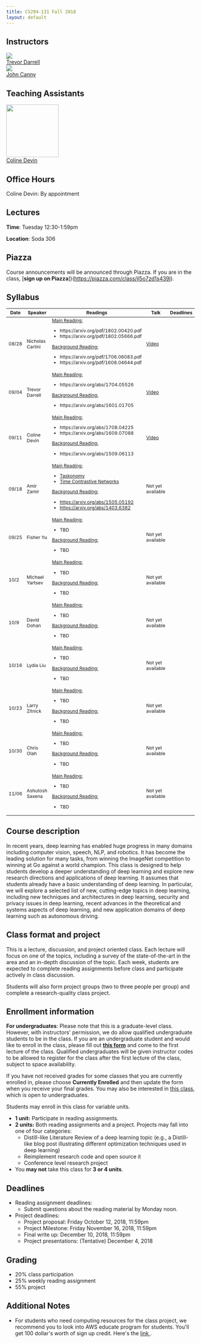 ```yaml
---
title: CS294-131 Fall 2018
layout: default
---
```


## Instructors

<div class="instructor">
  <a href="https://people.eecs.berkeley.edu/~trevor/">
  <div class="instructorphoto"><img src="trevordarrell.jpg"></div>
  <div>Trevor Darrell</div>
  </a>
</div>
<div class="instructor">
  <a href="https://people.eecs.berkeley.edu/~dawnsong/">
  <div class="instructorphoto"><img src="johncanny.png"></div>
  <div>John Canny
  </div>
  </a>

</div>

## Teaching Assistants

<div class="instructor">
  <a href="https://people.eecs.berkeley.edu/~coline/">
  <div class="instructorphoto"><img src="colinedevin.jpg" height="140" width="140"></div>
  <div>Coline Devin
  </div>
  </a>
</div>

## Office Hours

Coline Devin: By appointment

## Lectures

**Time**: Tuesday 12:30-1:59pm

**Location**: Soda 306

## Piazza

Course announcements will be announced through Piazza. If you are in the class,
[**sign up on Piazza**])(https://piazza.com/class/jl5o7zd1s439l).


## Syllabus

<table style="table-layout: fixed; font-size: 88%;">
  <thead>
    <tr>
      <th style="width: 5%;">Date</th>
      <th style="width: 17%;">Speaker</th>
      <th style="width: 50%;">Readings</th>
      <th style="width: 15%;">Talk</th>
      <th style="width: 15%;">Deadlines</th>
    </tr>
  </thead>
  <tbody>
    <tr>
      <td>08/28</td>
      <td>Nicholas Carlini</td>
      <td><u>Main Reading:</u>
      <ul>
        <li>https://arxiv.org/pdf/1802.00420.pdf</li>
        <li>https://arxiv.org/pdf/1802.05666.pdf</li>
      </ul>
      <u>Background Reading:</u>
      <ul>
        <li>https://arxiv.org/pdf/1706.06083.pdf</li>
        <li>https://arxiv.org/pdf/1608.04644.pdf</li>
      </ul>
      </td>
      <td><a href="https://www.youtube.com/watch?v=EkY9GGGCLhA&list=PLkFD6_40KJIxH03tTW2HNSHbgcfTDGKV1&index=2&t=0s">Video</a></td>
      <td></td>
    </tr>
    <tr>
      <td>09/04</td>
      <td>Trevor Darrell</td>
      <td><u>Main Reading:</u>
      <ul>
      <li>https://arxiv.org/abs/1704.05526</li>
      </ul>
      <u>Background Reading:</u>
      <ul>
      <li>https://arxiv.org/abs/1601.01705</li>
      </ul>
      </td>
      <td><a href="https://www.youtube.com/watch?v=GSPgK5GrsIM&index=2&list=PLkFD6_40KJIxH03tTW2HNSHbgcfTDGKV1">Video</a></td>
      <td></td>
    </tr>
    <tr>
      <td>09/11</td>
      <td>Coline Devin</td>
      <td><u>Main Reading:</u>
      <ul>
        <li>https://arxiv.org/abs/1708.04225</li>
      <li>https://arxiv.org/abs/1609.07088</li>
      </ul>
      <u>Background Reading:</u>
      <ul>
      <li>https://arxiv.org/abs/1509.06113</li>
      </ul>
      </td>
      <td><a href="https://www.youtube.com/watch?v=94o64zdcLmA&list=PLkFD6_40KJIxH03tTW2HNSHbgcfTDGKV1&index=3&t=50s">Video</a></td>
      <td></td>
    </tr>
    <tr>
      <td>09/18</td>
      <td>Amir Zamir</td>
      <td><u>Main Reading:</u>
      <ul>
        <li><a href="http://taskonomy.stanford.edu/taskonomy_CVPR2018.pdf">Taskonomy</a></li>
        <li><a href="https://arxiv.org/abs/1704.06888">Time Contrastive Networks</a></li>
      </ul>
      <u>Background Reading:</u>
      <ul>
        <li><a href="https://arxiv.org/abs/1505.05192">https://arxiv.org/abs/1505.05192</a></li>
        <li><a href="https://arxiv.org/abs/1403.6382">https://arxiv.org/abs/1403.6382</a></li>
      </ul>
      </td>
      <td>Not yet available</td>
      <td></td>
    </tr>
    <tr>
      <td>09/25</td>
      <td>Fisher Yu</td>
      <td><u>Main Reading:</u>
      <ul>
      <li>TBD</li>
      </ul>
      <u>Background Reading:</u>
      <ul>
      <li>TBD</li>
      </ul>
      </td>
      <td>Not yet available</td>
      <td></td>
    </tr>
      <tr>
      <td>10/2</td>
      <td>Michael Yartsev</td>
      <td><u>Main Reading:</u>
      <ul>
      <li>TBD</li>
      </ul>
      <u>Background Reading:</u>
      <ul>
      <li>TBD</li>
      </ul>
      </td>
      <td>Not yet available</td>
      <td></td>
    </tr>
      <tr>
      <td>10/9</td>
      <td>David Dohan</td>
      <td><u>Main Reading:</u>
      <ul>
      <li>TBD</li>
      </ul>
      <u>Background Reading:</u>
      <ul>
      <li>TBD</li>
      </ul>
      </td>
      <td>Not yet available</td>
      <td></td>
    </tr>
  <tr>
      <td>10/16</td>
      <td>Lydia Liu</td>
      <td><u>Main Reading:</u>
      <ul>
      <li>TBD</li>
      </ul>
      <u>Background Reading:</u>
      <ul>
      <li>TBD</li>
      </ul>
      </td>
      <td>Not yet available</td>
      <td></td>
    </tr>
  <tr>
      <td>10/23</td>
      <td>Larry Zitnick</td>
      <td><u>Main Reading:</u>
      <ul>
      <li>TBD</li>
      </ul>
      <u>Background Reading:</u>
      <ul>
      <li>TBD</li>
      </ul>
      </td>
      <td>Not yet available</td>
      <td></td>
    </tr>
  <tr>
      <td>10/30</td>
      <td>Chris Olah</td>
      <td><u>Main Reading:</u>
      <ul>
      <li>TBD</li>
      </ul>
      <u>Background Reading:</u>
      <ul>
      <li>TBD</li>
      </ul>
      </td>
      <td>Not yet available</td>
      <td></td>
  </tr>
  <tr>
      <td>11/06</td>
      <td>Ashutosh Saxena</td>
      <td><u>Main Reading:</u>
      <ul>
      <li>TBD</li>
      </ul>
      <u>Background Reading:</u>
      <ul>
      <li>TBD</li>
      </ul>
      </td>
      <td>Not yet available</td>
      <td></td>
    </tr>
  </tbody>
</table>

## Course description

In recent years, deep learning has enabled huge progress in many domains
including computer vision, speech, NLP, and robotics. It has become the leading
solution for many tasks, from winning the ImageNet competition to winning at Go
against a world champion. This class is designed to help students develop a
deeper understanding of deep learning and explore new research directions and
applications of deep learning. It assumes that students already have a basic
understanding of deep learning. In particular, we will explore a selected list
of new, cutting-edge topics in deep learning, including new techniques and
architectures in deep learning, security and privacy issues in deep learning,
recent advances in the theoretical and systems aspects of deep learning, and new
application domains of deep learning such as autonomous driving.

## Class format and project

This is a lecture, discussion, and project oriented class. Each lecture will
focus on one of the topics, including a survey of the state-of-the-art in the
area and an in-depth discussion of the topic. Each week, students are expected
to complete reading assignments before class and participate actively in class
discussion.

Students will also form project groups (two to three people per group) and
complete a research-quality class project.

## Enrollment information

**For undergraduates**: Please note that this is a graduate-level class.
However, with instructors' permission, we do allow qualified undergraduate
students to be in the class. If you are an undergraduate student and would like
to enroll in the class, please fill out
[**this form**](https://goo.gl/forms/l8x4gwzrVu70ksE13)
and come to the first lecture of the class. Qualified undergraduates will be
given instructor codes to be allowed to register for the class after the first
lecture of the class, subject to space availability.

If you have not received grades for some classes that you are currently enrolled
in, please choose **Currently Enrolled** and then update the form when you
receive your final grades. You may also be interested in [this
class](https://people.eecs.berkeley.edu/~jfc/DeepLearn.html), which is open to
undergraduates.

Students may enroll in this class for variable units.

* **1 unit:** Participate in reading assignments.
* **2 units:** Both reading assignments and a project. Projects may fall into one of
  four categories:
  * Distill-like Literature Review of a deep learning topic (e.g., a Distill-like blog post illustrating different optimization techniques used in deep learning)
  * Reimplement research code and open source it
  * Conference level research project
* You **may not** take this class for **3 or 4 units**.

## Deadlines

* Reading assignment deadlines:
  * Submit questions about the reading material by Monday noon.
* Project deadlines:
  * Project proposal: Friday October 12, 2018, 11:59pm
  * Project Milestone: Friday November 16, 2018, 11:59pm
  * Final write up: December 10, 2018, 11:59pm
  * Project presentations: (Tentative) December 4, 2018

## Grading
* 20% class participation
* 25% weekly reading assignment
* 55% project

## Additional Notes
* For students who need computing resources for the class project, we recommend you to look into AWS educate program for students. You'll get 100 dollar's worth of sign up credit. Here's the <a href="https://aws.amazon.com/education/awseducate/apply/"> link </a>.
